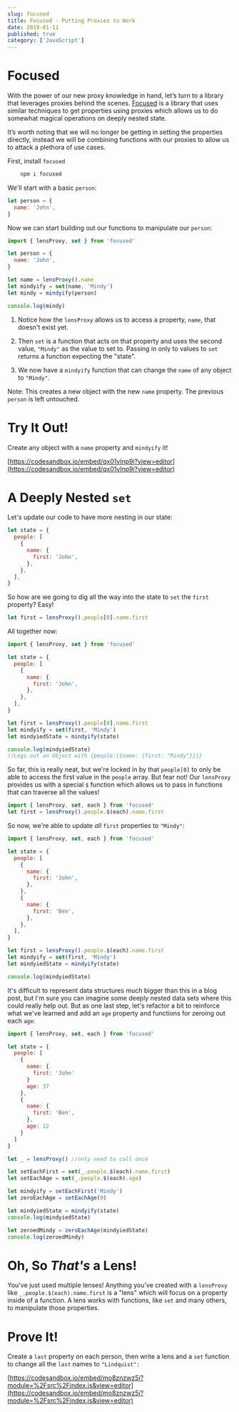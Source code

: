 ```yaml
---
slug: focused
title: Focused - Putting Proxies to Work
date: 2019-01-11
published: true
category: ['JavaScript']
---
```


# Focused

With the power of our new proxy knowledge in hand, let’s turn to a library that leverages proxies behind the scenes. [Focused](https://github.com/yelouafi/focused) is a library that uses similar techniques to get properties using proxies which allows us to do somewhat magical operations on deeply nested state.

It’s worth noting that we will no longer be getting in setting the properties directly, instead we will be combining functions with our proxies to allow us to attack a plethora of use cases.

First, install `focused`

```bash
    npm i focused
```

We'll start with a basic `person`:

```js
let person = {
  name: 'John',
}
```

Now we can start building out our functions to manipulate our `person`:

```js
import { lensProxy, set } from 'focused'

let person = {
  name: 'John',
}

let name = lensProxy().name
let mindyify = set(name, 'Mindy')
let mindy = mindyify(person)

console.log(mindy)
```

1. Notice how the `lensProxy` allows us to access a property, `name`, that doesn't exist yet.

2. Then `set` is a function that acts on that property and uses the second value, `"Mindy"` as the value to set to. Passing in only to values to `set` returns a function expecting the "state".

3. We now have a `mindyify` function that can change the `name` of any object to `"Mindy"`.

Note: This creates a new object with the new `name` property. The previous `person` is left untouched.

# Try It Out!

Create any object with a `name` property and `mindyify` it!

[https://codesandbox.io/embed/qx01vlnp9j?view=editor](https://codesandbox.io/embed/qx01vlnp9j?view=editor)

# A Deeply Nested `set`

Let's update our code to have more nesting in our state:

```js
let state = {
  people: [
    {
      name: {
        first: 'John',
      },
    },
  ],
}
```

So how are we going to dig all the way into the state to `set` the `first` property? Easy!

```js
let first = lensProxy().people[0].name.first
```

All together now:

```js
import { lensProxy, set } from 'focused'

let state = {
  people: [
    {
      name: {
        first: 'John',
      },
    },
  ],
}

let first = lensProxy().people[0].name.first
let mindyify = set(first, 'Mindy')
let mindyiedState = mindyify(state)

console.log(mindyiedState)
//Logs out an Object with {people:[{name: {first: "Mindy"}}]}
```

So far, this is really neat, but we're locked in by that `people[0]` to only be able to access the first value in the `people` array. But fear not! Our `lensProxy` provides us with a special `$` function which allows us to pass in functions that can traverse all the values!

```js
import { lensProxy, set, each } from 'focused'
let first = lensProxy().people.$(each).name.first
```

So now, we're able to update _all_ `first` properties to `"Mindy"`:

```js
import { lensProxy, set, each } from 'focused'

let state = {
  people: [
    {
      name: {
        first: 'John',
      },
    },
    {
      name: {
        first: 'Ben',
      },
    },
  ],
}

let first = lensProxy().people.$(each).name.first
let mindyify = set(first, 'Mindy')
let mindyiedState = mindyify(state)

console.log(mindyiedState)
```

It's difficult to represent data structures much bigger than this in a blog post, but I'm sure you can imagine some deeply nested data sets where this could really help out. But as one last step, let's refactor a bit to reinforce what we've learned and add an `age` property and functions for zeroing out each `age`:

```js
import { lensProxy, set, each } from 'focused'

let state = {
  people: [
    {
      name: {
        first: 'John'
      }
      age: 37
    },
    {
      name: {
        first: 'Ben',
      },
      age: 12
    }
  ]
}

let _ = lensProxy() //only need to call once

let setEachFirst = set(_.people.$(each).name.first)
let setEachAge = set(_.people.$(each).age)

let mindyify = setEachFirst('Mindy')
let zeroEachAge = setEachAge(0)

let mindyiedState = mindyify(state)
console.log(mindyiedState)

let zeroedMindy = zeroEachAge(mindyiedState)
console.log(zeroedMindy)
```

# Oh, So _That's_ a Lens!

You've just used multiple lenses! Anything you've created with a `lensProxy`
like `_.people.$(each).name.first` is a "lens" which will focus on a property inside of a function. A lens works with functions, like `set` and many others, to manipulate those properties.

# Prove It!

Create a `last` property on each person, then write a lens and a `set` function to change all the `last` names to `"Lindquist":`

[https://codesandbox.io/embed/mo8znzwz5j?module=%2Fsrc%2Findex.js&view=editor](https://codesandbox.io/embed/mo8znzwz5j?module=%2Fsrc%2Findex.js&view=editor)
